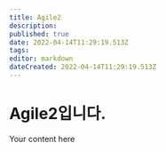 ```yaml
---
title: Agile2
description: 
published: true
date: 2022-04-14T11:29:19.513Z
tags: 
editor: markdown
dateCreated: 2022-04-14T11:29:19.513Z
---
```


# Agile2입니다.

Your content here